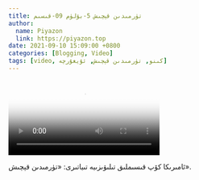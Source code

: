 ```yaml
---
title: تۈرمىدىن قېچىش 5-بۆلۈم 09-قىسىم
author:
  name: Piyazon
  link: https://piyazon.top
date: 2021-09-10 15:09:00 +0800
categories: [Blogging, Video]
tags: [video, كىنو, تۈرمىدىن قېچىش, ئۇيغۇرچە]
---
```


<style>
@import url(/assets/css/uyghur.css);
</style>

<video id="player" class="weixin_video" playsinline controls poster="https://gitlab.com/Alimjoo/cdn_img/-/raw/main/movie/pb/pb5.jpg"
  wxv="wxv_2241795268163796996" src="">

  <track kind="captions" label="English&汉语" src="https://piyazon.top/storage/assets/subtitles/pb/s05e09.vtt" srclang="en&zh-CN"   />
</video>

ئامىرىكا كۆپ قىسىملىق تىلىۋىزىيە تىياتىرى: «تۈرمىدىن قېچىش».
